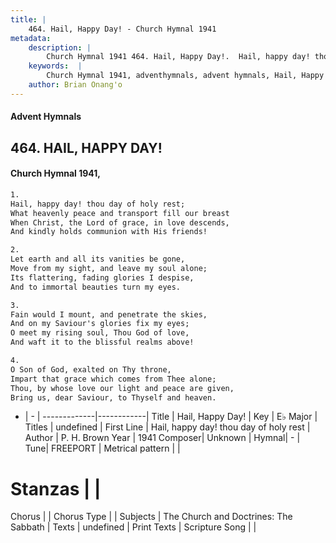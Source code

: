 ```yaml
---
title: |
    464. Hail, Happy Day! - Church Hymnal 1941
metadata:
    description: |
        Church Hymnal 1941 464. Hail, Happy Day!.  Hail, happy day! thou day of holy rest;  What heavenly peace and transport fill our breast  When Christ, the Lord of grace, in love descends,  And kindly holds communion with His friends! 
    keywords:  |
        Church Hymnal 1941, adventhymnals, advent hymnals, Hail, Happy Day!, Hail, happy day! thou day of holy rest. 
    author: Brian Onang'o
---
```


#### Advent Hymnals
## 464. HAIL, HAPPY DAY!
####  Church Hymnal 1941,

```txt
1.
Hail, happy day! thou day of holy rest; 
What heavenly peace and transport fill our breast 
When Christ, the Lord of grace, in love descends, 
And kindly holds communion with His friends! 

2.
Let earth and all its vanities be gone, 
Move from my sight, and leave my soul alone; 
Its flattering, fading glories I despise, 
And to immortal beauties turn my eyes. 

3.
Fain would I mount, and penetrate the skies, 
And on my Saviour's glories fix my eyes; 
O meet my rising soul, Thou God of love, 
And waft it to the blissful realms above! 

4.
O Son of God, exalted on Thy throne, 
Impart that grace which comes from Thee alone; 
Thou, by whose love our light and peace are given, 
Bring us, dear Saviour, to Thyself and heaven.

```

- |   -  |
-------------|------------|
Title | Hail, Happy Day! |
Key | E♭ Major |
Titles | undefined |
First Line | Hail, happy day! thou day of holy rest |
Author | P. H. Brown
Year | 1941
Composer| Unknown |
Hymnal|  - |
Tune| FREEPORT |
Metrical pattern | |
# Stanzas |  |
Chorus |  |
Chorus Type |  |
Subjects | The Church and Doctrines: The Sabbath |
Texts | undefined |
Print Texts | 
Scripture Song |  |
    
